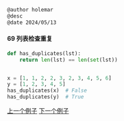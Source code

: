 ```markdown
@author holemar
@desc 
@date 2024/05/13
```

#### 69 列表检查重复

```python
def has_duplicates(lst):
    return len(lst) == len(set(lst))


x = [1, 1, 2, 2, 3, 2, 3, 4, 5, 6]
y = [1, 2, 3, 4, 5]
has_duplicates(x)  # False
has_duplicates(y)  # True
```

[上一个例子](68.md)    [下一个例子](70.md)